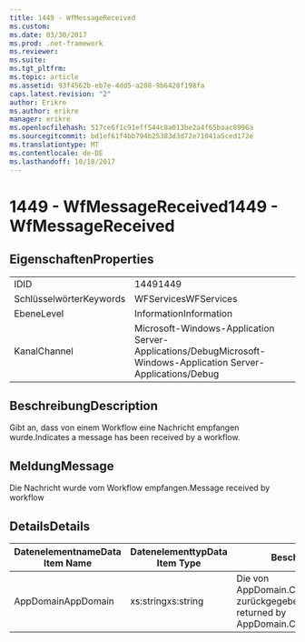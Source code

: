```yaml
---
title: 1449 - WfMessageReceived
ms.custom: 
ms.date: 03/30/2017
ms.prod: .net-framework
ms.reviewer: 
ms.suite: 
ms.tgt_pltfrm: 
ms.topic: article
ms.assetid: 93f4562b-eb7e-4dd5-a208-9b6420f198fa
caps.latest.revision: "2"
author: Erikre
ms.author: erikre
manager: erikre
ms.openlocfilehash: 517ce6f1c91eff544c8a013be2a4f65baac8996a
ms.sourcegitcommit: bd1ef61f4bb794b25383d3d72e71041a5ced172e
ms.translationtype: MT
ms.contentlocale: de-DE
ms.lasthandoff: 10/18/2017
---
```

# <a name="1449---wfmessagereceived"></a><span data-ttu-id="adfe9-102">1449 - WfMessageReceived</span><span class="sxs-lookup"><span data-stu-id="adfe9-102">1449 - WfMessageReceived</span></span>
## <a name="properties"></a><span data-ttu-id="adfe9-103">Eigenschaften</span><span class="sxs-lookup"><span data-stu-id="adfe9-103">Properties</span></span>  
  
|||  
|-|-|  
|<span data-ttu-id="adfe9-104">ID</span><span class="sxs-lookup"><span data-stu-id="adfe9-104">ID</span></span>|<span data-ttu-id="adfe9-105">1449</span><span class="sxs-lookup"><span data-stu-id="adfe9-105">1449</span></span>|  
|<span data-ttu-id="adfe9-106">Schlüsselwörter</span><span class="sxs-lookup"><span data-stu-id="adfe9-106">Keywords</span></span>|<span data-ttu-id="adfe9-107">WFServices</span><span class="sxs-lookup"><span data-stu-id="adfe9-107">WFServices</span></span>|  
|<span data-ttu-id="adfe9-108">Ebene</span><span class="sxs-lookup"><span data-stu-id="adfe9-108">Level</span></span>|<span data-ttu-id="adfe9-109">Information</span><span class="sxs-lookup"><span data-stu-id="adfe9-109">Information</span></span>|  
|<span data-ttu-id="adfe9-110">Kanal</span><span class="sxs-lookup"><span data-stu-id="adfe9-110">Channel</span></span>|<span data-ttu-id="adfe9-111">Microsoft-Windows-Application Server-Applications/Debug</span><span class="sxs-lookup"><span data-stu-id="adfe9-111">Microsoft-Windows-Application Server-Applications/Debug</span></span>|  
  
## <a name="description"></a><span data-ttu-id="adfe9-112">Beschreibung</span><span class="sxs-lookup"><span data-stu-id="adfe9-112">Description</span></span>  
 <span data-ttu-id="adfe9-113">Gibt an, dass von einem Workflow eine Nachricht empfangen wurde.</span><span class="sxs-lookup"><span data-stu-id="adfe9-113">Indicates a message has been received by a workflow.</span></span>  
  
## <a name="message"></a><span data-ttu-id="adfe9-114">Meldung</span><span class="sxs-lookup"><span data-stu-id="adfe9-114">Message</span></span>  
 <span data-ttu-id="adfe9-115">Die Nachricht wurde vom Workflow empfangen.</span><span class="sxs-lookup"><span data-stu-id="adfe9-115">Message received by workflow</span></span>  
  
## <a name="details"></a><span data-ttu-id="adfe9-116">Details</span><span class="sxs-lookup"><span data-stu-id="adfe9-116">Details</span></span>  
  
|<span data-ttu-id="adfe9-117">Datenelementname</span><span class="sxs-lookup"><span data-stu-id="adfe9-117">Data Item Name</span></span>|<span data-ttu-id="adfe9-118">Datenelementtyp</span><span class="sxs-lookup"><span data-stu-id="adfe9-118">Data Item Type</span></span>|<span data-ttu-id="adfe9-119">Beschreibung</span><span class="sxs-lookup"><span data-stu-id="adfe9-119">Description</span></span>|  
|--------------------|--------------------|-----------------|  
|<span data-ttu-id="adfe9-120">AppDomain</span><span class="sxs-lookup"><span data-stu-id="adfe9-120">AppDomain</span></span>|<span data-ttu-id="adfe9-121">xs:string</span><span class="sxs-lookup"><span data-stu-id="adfe9-121">xs:string</span></span>|<span data-ttu-id="adfe9-122">Die von AppDomain.CurrentDomain.FriendlyName zurückgegebene Zeichenfolge.</span><span class="sxs-lookup"><span data-stu-id="adfe9-122">The string returned by AppDomain.CurrentDomain.FriendlyName.</span></span>|

